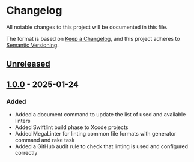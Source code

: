 # Changelog

All notable changes to this project will be documented in this file.

The format is based on [Keep a Changelog](https://keepachangelog.com/en/1.0.0/),
and this project adheres to [Semantic Versioning](https://semver.org/spec/v2.0.0.html).

## [Unreleased]

## [1.0.0] - 2025-01-24

### Added

- Added a document command to update the list of used and available linters
- Added Swiftlint build phase to Xcode projects
- Added MegaLinter for linting common file formats with generator command and rake task
- Added a GitHub audit rule to check that linting is used and configured correctly

[unreleased]: https://github.com/HealthDataInsight/way_of_working-code_linting-hdi/compare/v1.0.0...HEAD
[1.0.0]: https://github.com/HealthDataInsight/way_of_working-code_linting-hdi/releases/tag/v1.0.0
